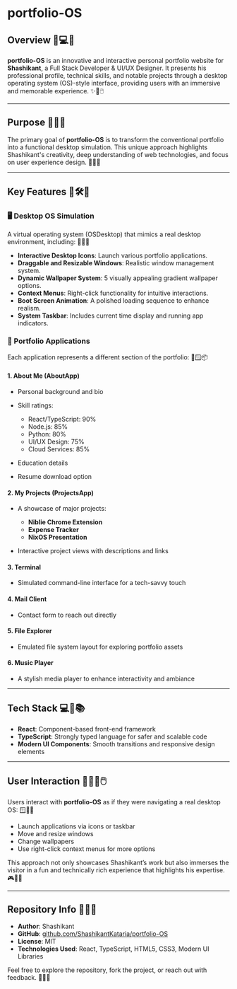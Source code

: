 # portfolio-OS 

## Overview 🎨💻🌟

**portfolio-OS** is an innovative and interactive personal portfolio website for **Shashikant**, a Full Stack Developer & UI/UX Designer. It presents his professional profile, technical skills, and notable projects through a desktop operating system (OS)-style interface, providing users with an immersive and memorable experience. ✨🧠🖱️

---

## Purpose 🎯🔧💡

The primary goal of **portfolio-OS** is to transform the conventional portfolio into a functional desktop simulation. This unique approach highlights Shashikant's creativity, deep understanding of web technologies, and focus on user experience design. 🎨🧠🚀

---

## Key Features 🌈🛠️🧩

### 🖥️ Desktop OS Simulation

A virtual operating system (OSDesktop) that mimics a real desktop environment, including: 💾🔲📁

* **Interactive Desktop Icons**: Launch various portfolio applications.
* **Draggable and Resizable Windows**: Realistic window management system.
* **Dynamic Wallpaper System**: 5 visually appealing gradient wallpaper options.
* **Context Menus**: Right-click functionality for intuitive interactions.
* **Boot Screen Animation**: A polished loading sequence to enhance realism.
* **System Taskbar**: Includes current time display and running app indicators.

### 📂 Portfolio Applications

Each application represents a different section of the portfolio: 🧭🪟📦

#### 1. **About Me (AboutApp)**

* Personal background and bio
* Skill ratings:

  * React/TypeScript: 90%
  * Node.js: 85%
  * Python: 80%
  * UI/UX Design: 75%
  * Cloud Services: 85%
* Education details
* Resume download option

#### 2. **My Projects (ProjectsApp)**

* A showcase of major projects:

  * **Niblie Chrome Extension**
  * **Expense Tracker**
  * **NixOS Presentation**
* Interactive project views with descriptions and links

#### 3. **Terminal**

* Simulated command-line interface for a tech-savvy touch

#### 4. **Mail Client**

* Contact form to reach out directly

#### 5. **File Explorer**

* Emulated file system layout for exploring portfolio assets

#### 6. **Music Player**

* A stylish media player to enhance interactivity and ambiance

---

## Tech Stack 💻🧰📚

* **React**: Component-based front-end framework
* **TypeScript**: Strongly typed language for safer and scalable code
* **Modern UI Components**: Smooth transitions and responsive design elements

---

## User Interaction 🧑‍💻🔄🖱️

Users interact with **portfolio-OS** as if they were navigating a real desktop OS: 🪟🔗🧭

* Launch applications via icons or taskbar
* Move and resize windows
* Change wallpapers
* Use right-click context menus for more options

This approach not only showcases Shashikant’s work but also immerses the visitor in a fun and technically rich experience that highlights his expertise. 🎮🧠💼

---

## Repository Info 📁📝🔗

* **Author**: Shashikant
* **GitHub**: [github.com/ShashikantKataria/portfolio-OS](https://github.com/ShashikantKataria/portfolio-OS)
* **License**: MIT
* **Technologies Used**: React, TypeScript, HTML5, CSS3, Modern UI Libraries

Feel free to explore the repository, fork the project, or reach out with feedback. 🙌🚀💬

